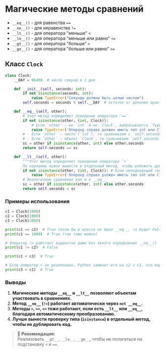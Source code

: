 # Магические методы сравнений

- `__eq__()` - для равенства `==`  
- `__ne__()` - для неравенства `!=`  
- `__lt__()` - для оператора "меньше" `<`  
- `__le__()` - для оператора "меньше или равно" `<=`  
- `__gt__()` - для оператора "больше" `>`  
- `__ge__()` - для оператора "больше или равно" `>=`  

## Класс `Clock`

```python
class Clock:
    __DAY = 86400  # число секунд в 1 дне

    def __init__(self, seconds: int):
        if not isinstance(seconds, int):
            raise TypeError("Секунды должны быть целым числом")
        self.seconds = seconds % self.__DAY  # остаток от деления арантирует, что `seconds` всегда находится в пределах от `0` до `86399` (секунды в сутках)

    def __eq__(self, other):
	    # Этот метод определяет поведение оператора `==`
        if not isinstance(other, (int, Clock)):
	        # Если `other` – не `int` и не `Clock`, выбрасывается `TypeError`
            raise TypeError('Операнд справа должен иметь тип int или Clock')
		# - Если `other` – число (`int`), то сравниваем с `self.seconds`
		# - Если `other` – объект `Clock`, то сравниваем `self.seconds` с `other.seconds`
        sc = other if isinstance(other, int) else other.seconds
        return self.seconds == sc

    def __lt__(self, other):
        """Этот метод определяет поведение оператора `<`
        По хорошему нужно вывести в отдельный метод, чтобы избежать дублирования"""
        if not isinstance(other, (int, Clock)): # Если неподходящий тип, вызывается ошибка
            raise TypeError('Операнд справа должен иметь тип int или Clock')
		# Аналогичное сравнение как и в __eq__
        sc = other if isinstance(other, int) else other.seconds
        return self.seconds < sc
```

### Примеры использования

```python
c1 = Clock(1000)
c2 = Clock(1000)
c3 = Clock(2000)

print(c1 == c2)  # True (если бы в классе не было __eq__, то будет False, т.к. сравнение по умолчанию происходит по id объектов)
print(c1 == 1000)  # True (так тоже можно)

# Оператор != работает корректно даже без явного определения __ne__()
print(c1 != c2)  # False

print(c1 < c3)  # True

# Если оператор > не реализован, Python заменит его на c2 < c1, что корректно работает
print(c3 > c1)  # True
```

### **Выводы**

1. **Магические методы `__eq__` и `__lt__` позволяют объектам участвовать в сравнениях.**
2. **Метод `__ne__` (`!=`) работает автоматически через `not __eq__`.**
3. **Методы `>`, `>=`, `<=` тоже работают, если есть `__lt__` или `__eq__`, благодаря автоматическому преобразованию.**
4. **Лучше вынести проверку типа (`isinstance`) в отдельный метод, чтобы не дублировать код.**

> 🔹 **Рекомендация:**  
> Реализовать `__gt__`, `__le__`, `__ge__`, чтобы не полагаться на подстановку `<` и `==`.